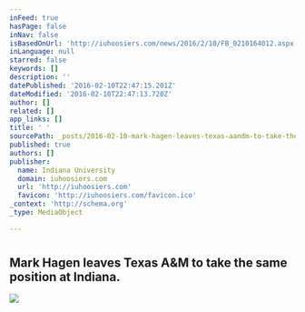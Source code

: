 ```yaml
---
inFeed: true
hasPage: false
inNav: false
isBasedOnUrl: 'http://iuhoosiers.com/news/2016/2/10/FB_0210164012.aspx'
inLanguage: null
starred: false
keywords: []
description: ''
datePublished: '2016-02-10T22:47:15.201Z'
dateModified: '2016-02-10T22:47:13.720Z'
author: []
related: []
app_links: []
title: ' '
sourcePath: _posts/2016-02-10-mark-hagen-leaves-texas-aandm-to-take-the-same-position-at-ind.md
published: true
authors: []
publisher:
  name: Indiana University
  domain: iuhoosiers.com
  url: 'http://iuhoosiers.com'
  favicon: 'http://iuhoosiers.com/favicon.ico'
_context: 'http://schema.org'
_type: MediaObject

---
```

# 

<article style=""><h1>Mark Hagen leaves Texas A&amp;M to take the same position at Indiana.</h1><img src="https://s3-us-west-2.amazonaws.com/the-grid-img/p/24a79ad18db8477d2cacf5ebb3c52458b6182d6a.jpg" /></article>